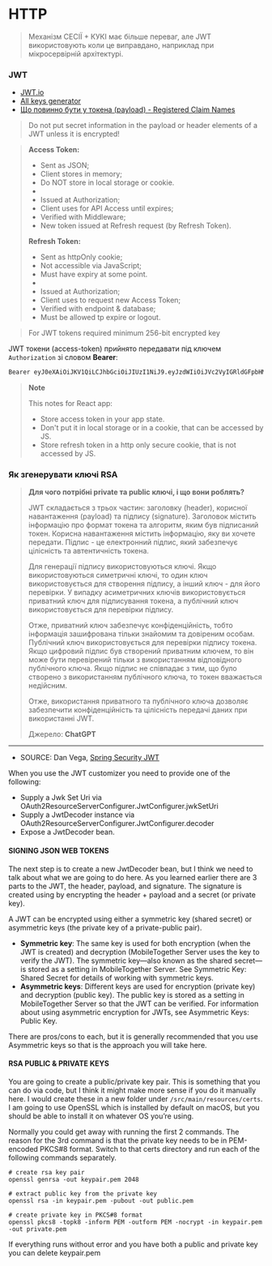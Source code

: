 # HTTP

> Механізм СЕСІЇ + КУКІ має більше переваг, але JWT використовують коли це виправдано, наприклад при мікросервірній архітектурі.

### JWT
* [JWT.io](https://jwt.io/)
* [All keys generator](https://www.allkeysgenerator.com/)
* [Що повинно бути у токена (payload) - Registered Claim Names](https://www.rfc-editor.org/rfc/rfc7519#section-4.1)

> Do not put secret information in the payload or header elements of a JWT unless it is encrypted!

> **Access Token:**
> * Sent as JSON;
> * Client stores in memory;
> * Do NOT store in local storage or cookie.
> *
> * Issued at Authorization;
> * Client uses for API Access until expires;
> * Verified with Middleware;
> * New token issued at Refresh request (by Refresh Token).
>
> **Refresh Token:**
> * Sent as httpOnly cookie;
> * Not accessible via JavaScript;
> * Must have expiry at some point.
> *
> * Issued at Authorization;
> * Client uses to request new Access Token;
> * Verified with endpoint & database;
> * Must be allowed tp expire or logout.


> For JWT tokens required minimum 256-bit encrypted key

JWT токени (access-token) прийнято передавати під ключем `Authorization` зі словом **Bearer**:
```txt
Bearer eyJ0eXAiOiJKV1QiLCJhbGciOiJIUzI1NiJ9.eyJzdWIiOiJVc2VyIGRldGFpbHMiLCJpc3MiOiJzcHJpbmctc2VjdXJpdHktd2l0aC1qd3QiLCJleHAiOjE2NjQ4MDQzOTAsImlhdCI6MTY2NDgwMDc5MCwidXNlcm5hbWUiOiJ1c2VyMTAwIn0.1pP_8hbe60QQpF0_zeds5EYwRvY1Ildw53AMsx8Q_NM
```

> **Note**<br>
> 
> This notes for React app:
> * Store access token in your app state.
> * Don't put it in local storage or in a cookie, that can be accessed by JS.
> * Store refresh token in a http only secure cookie, that is not accessed by JS.


### Як згенерувати ключі RSA
> **Для чого потрібні private та public ключі, і що вони роблять?**
>
> JWT складається з трьох частин: заголовку (header), корисної навантаження (payload) та підпису (signature). 
> Заголовок містить інформацію про формат токена та алгоритм, яким був підписаний токен. 
> Корисна навантаження містить інформацію, яку ви хочете передати. 
> Підпис - це електронний підпис, який забезпечує цілісність та автентичність токена.
>
> Для генерації підпису використовуються ключі. 
> Якщо використовуються симетричні ключі, то один ключ використовується для створення підпису, а інший ключ - для його перевірки. 
> У випадку асиметричних ключів використовується приватний ключ для підписування токена, а публічний ключ використовується для перевірки підпису.
>
> Отже, приватний ключ забезпечує конфіденційність, тобто інформація зашифрована тільки знайомим та довіреним особам. 
> Публічний ключ використовується для перевірки підпису токена. 
> Якщо цифровий підпис був створений приватним ключем, то він може бути перевірений тільки з використанням відповідного публічного ключа. 
> Якщо підпис не співпадає з тим, що було створено з використанням публічного ключа, то токен вважається недійсним.
>
> Отже, використання приватного та публічного ключа дозволяє забезпечити конфіденційність та цілісність передачі даних при використанні JWT.
>
> Джерело: **ChatGPT**

***

* SOURCE: Dan Vega, [Spring Security JWT](https://www.danvega.dev/blog/2022/09/06/spring-security-jwt/)

When you use the JWT customizer you need to provide one of the following:

* Supply a Jwk Set Uri via OAuth2ResourceServerConfigurer.JwtConfigurer.jwkSetUri
* Supply a JwtDecoder instance via OAuth2ResourceServerConfigurer.JwtConfigurer.decoder
* Expose a JwtDecoder bean.


#### SIGNING JSON WEB TOKENS
The next step is to create a new JwtDecoder bean, but I think we need to talk about what we are going to do here. 
As you learned earlier there are 3 parts to the JWT, the header, payload, and signature. 
The signature is created using by encrypting the header + payload and a secret (or private key).

A JWT can be encrypted using either a symmetric key (shared secret) or asymmetric keys (the private key of a private-public pair).

* **Symmetric key**: 
The same key is used for both encryption (when the JWT is created) and decryption (MobileTogether Server uses the key to verify the JWT). 
The symmetric key—also known as the shared secret—is stored as a setting in MobileTogether Server. 
See Symmetric Key: Shared Secret for details of working with symmetric keys.
* **Asymmetric keys**: 
Different keys are used for encryption (private key) and decryption (public key). 
The public key is stored as a setting in MobileTogether Server so that the JWT can be verified. 
For information about using asymmetric encryption for JWTs, see Asymmetric Keys: Public Key.

There are pros/cons to each, but it is generally recommended that you use Asymmetric keys so that is the approach you will take here.


#### RSA PUBLIC & PRIVATE KEYS
You are going to create a public/private key pair. 
This is something that you can do via code, but I think it might make more sense if you do it manually here. 
I would create these in a new folder under `/src/main/resources/certs`. 
I am going to use OpenSSL which is installed by default on macOS, but you should be able to install it on whatever OS you’re using.

Normally you could get away with running the first 2 commands. 
The reason for the 3rd command is that the private key needs to be in PEM-encoded PKCS#8 format. 
Switch to that certs directory and run each of the following commands separately.

```properties
# create rsa key pair
openssl genrsa -out keypair.pem 2048

# extract public key from the private key
openssl rsa -in keypair.pem -pubout -out public.pem

# create private key in PKCS#8 format
openssl pkcs8 -topk8 -inform PEM -outform PEM -nocrypt -in keypair.pem -out private.pem
```
If everything runs without error and you have both a public and private key you can delete keypair.pem